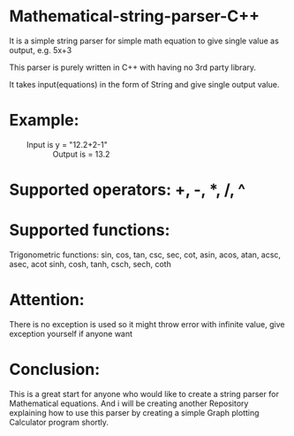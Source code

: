# Mathematical-string-parser-C++
It is a simple string parser for simple math equation to give single value as output, e.g. 5x+3

This parser is purely written in C++ with having no 3rd party library. 

It takes input(equations) in the form of String and give single output value. 

# Example:
         Input is y = "12.2+2-1"                                                                                               
         Output is = 13.2
         
# Supported operators: +, -, *, /, ^

# Supported functions: 
Trigonometric functions: sin, cos, tan, csc, sec, cot, asin, acos, atan, acsc, asec, acot sinh, cosh, tanh, csch, sech, coth
                     
# Attention:
There is no exception is used so it might throw error with infinite value, give exception yourself if anyone want 

# Conclusion: 
This is a great start for anyone who would like to create a string parser for Mathematical equations. And i will be creating another Repository explaining how to use this parser by creating a simple Graph plotting Calculator program shortly. 
           
